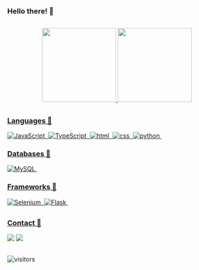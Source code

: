 ### Hello there!  👋

##

<div align="center">
  <a href="https://github.com/br-junior">
  <img height="170em" src="https://github-readme-stats.vercel.app/api?username=br-junior&show_icons=true&theme=midnight-purple&include_all_commits=true&count_private=true"/>
  <img height="170em" src="https://github-readme-stats.vercel.app/api/top-langs/?username=br-junior&layout=compact&langs_count=7&theme=midnight-purple"/>
</div>
    
##
  
### Languages 🦝
![JavaScript](https://img.shields.io/badge/JavaScript-F7DF1E?style=for-the-badge&logo=javascript&logoColor=black)&nbsp;
![TypeScript](https://img.shields.io/badge/TypeScript-007ACC?style=for-the-badge&logo=typescript&logoColor=white)&nbsp;
![html](https://img.shields.io/badge/HTML5-E34F26?style=for-the-badge&logo=html5&logoColor=white)&nbsp;
![css](https://img.shields.io/badge/CSS3-1572B6?style=for-the-badge&logo=css3&logoColor=white)&nbsp; 
![python](https://img.shields.io/badge/Python-14354C?style=for-the-badge&logo=python&logoColor=white)&nbsp;

### Databases 🦊
![MySQL](https://img.shields.io/badge/MySQL-00000F?style=for-the-badge&logo=mysql&logoColor=white)&nbsp;
  
### Frameworks 🐼
![Selenium](https://img.shields.io/badge/Selenium-6DB33F?style=for-the-badge&logo=selenium&logoColor=white)&nbsp;
![Flask](https://img.shields.io/badge/Flask-FF2D20?style=for-the-badge&logo=flask&logoColor=white)&nbsp;
##

### Contact 🚀
<div> 

  <a href = "mailto:bianor_ramos@hotmail.com"><img src="https://img.shields.io/badge/-Hotmail-%23333?style=for-the-badge&logo=hotmail&logoColor=white" target="_blank"></a>
  <a href="https://www.linkedin.com/in/bianor-ramos/" target="_blank"><img src="https://img.shields.io/badge/-LinkedIn-%230077B5?style=for-the-badge&logo=linkedin& logoColor=white" target="_blank"></a>
  
##
  
</div>
  
<img src="https://visitor-badge.glitch.me/badge?page_id=br-junior" alt="visitors"/>
  
